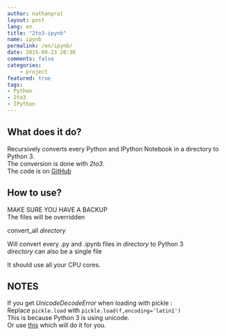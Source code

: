 ```yaml
---
author: nathanprat
layout: post
lang: en
title: "2to3-ipynb"
name: ipynb
permalink: /en/ipynb/
date: 2015-09-23 20:30
comments: false
categories:
    - project
featured: true
tags:
- Python
- 2to3
- IPython
---
```


## What does it do?

Recursively converts every Python and IPython Notebook in a directory to Python 3.  
The conversion is done with *2to3*.  
The code is on [GitHub](https://github.com/nathanprat/2to3-ipynb)

## How to use?

MAKE SURE YOU HAVE A BACKUP  
The files will be overridden

convert_all *directory*

Will convert every .py and .ipynb files in *directory* to Python 3  
*directory* can also be a single file  

It should use all your CPU cores.

## NOTES

If you get *UnicodeDecodeError* when loading with pickle :  
Replace `pickle.load` with `pickle.load(f,encoding='latin1')`  
This is because Python 3 is using unicode.  
Or use [this](https://github.com/nathanprat/pickle-convert) which will do it for you.
